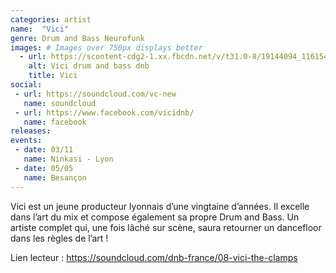 ```yaml
---
categories: artist
name:  "Vici"
genre: Drum and Bass Neurofunk
images: # Images over 750px displays better
  - url: https://scontent-cdg2-1.xx.fbcdn.net/v/t31.0-8/19144094_1161546057282787_3075528271645346868_o.jpg?oh=49090b5e0f25f9c0cdfefda7812ae17d&oe=5A209BD6
    alt: Vici drum and bass dnb
    title: Vici
social:
 - url: https://soundcloud.com/vc-new
   name: soundcloud
 - url: https://www.facebook.com/vicidnb/
   name: facebook
releases:
events:
 - date: 03/11
   name: Ninkasi - Lyon
 - date: 05/05
   name: Besançon
---
```

Vici est un jeune producteur lyonnais d’une vingtaine d’années. Il excelle dans l’art du mix et compose également sa propre Drum and Bass. Un artiste complet qui, une fois lâché sur scène, saura retourner un dancefloor dans les règles de l’art !

Lien lecteur : https://soundcloud.com/dnb-france/08-vici-the-clamps